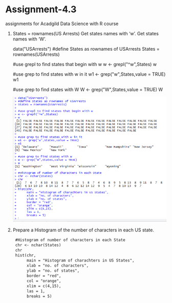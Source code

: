 # Assignment-4.3
assignments for Acadgild Data Science with R course

1. States = rownames(US Arrests)
Get states names with ‘w’.
Get states names with ‘W’.

    data("USArrests")
    #define States as rownames of USArrests
    States = rownames(USArrests)

    #use grepl to find states that begin with w
    w <- grepl("^w",States)
    w

    #use grep to find states with w in it
    w1 <- grep("w",States,value = TRUE)
    w1

    #use grep to find states with W
    W <- grep("W",States,value = TRUE)
    W
    
   <img src = "assignment 4.3.PNG" width = 500>
    
2. Prepare a Histogram of the number of characters in each US state.

        #Histogram of number of characters in each State
        chr <- nchar(States)
        chr
        hist(chr,
             main = "Histogram of charachters in US States",
             xlab = "no. of characters",
             ylab = "no. of states",
             border = "red",
             col = "orange",
             xlim = c(4,15),
             las = 1,
             breaks = 5)

 <img src = "" width = 500>
